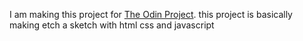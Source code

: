 ﻿I am making this project for [The Odin Project](https://www.theodinproject.com/). this project is basically making etch a sketch with html css and javascript
